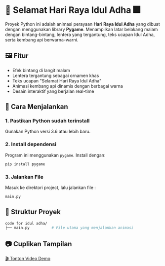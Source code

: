 # 🌙 Selamat Hari Raya Idul Adha 🎆

Proyek Python ini adalah animasi perayaan **Hari Raya Idul Adha** yang dibuat dengan menggunakan library **Pygame**. Menampilkan latar belakang malam dengan bintang-bintang, lentera yang tergantung, teks ucapan Idul Adha, serta kembang api berwarna-warni.

## 🖼️ Fitur

- Efek bintang di langit malam
- Lentera tergantung sebagai ornamen khas
- Teks ucapan "Selamat Hari Raya Idul Adha"
- Animasi kembang api dinamis dengan berbagai warna
- Desain interaktif yang berjalan real-time

## 🚀 Cara Menjalankan

### 1. Pastikan Python sudah terinstall
Gunakan Python versi 3.6 atau lebih baru.

### 2. Install dependensi
Program ini menggunakan `pygame`. Install dengan:

```bash
pip install pygame
```

### 3. Jalankan File
Masuk ke direktori project, lalu jalankan file :
```bash
main.py
```

## 📂 Struktur Proyek
```bash
code for idul adha/
├── main.py          # File utama yang menjalankan animasi
```

## 📷 Cuplikan Tampilan
[🎬 Tonton Video Demo](assets/cuplikan_proyek.mp4)





